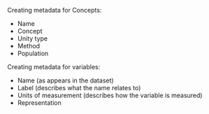 

Creating metadata for Concepts:
- Name
- Concept
- Unity type
- Method
- Population

Creating metadata for variables:
- Name (as appears in the dataset)
- Label (describes what the name relates to)
- Units of measurement (describes how the variable is measured)
- Representation


